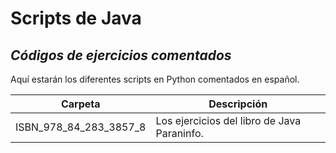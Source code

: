 
# Scripts de Java
## _Códigos de ejercicios comentados_

Aquí estarán los diferentes scripts en Python comentados en español.

| Carpeta | Descripción |
| ------ | ------ |
| ISBN_978_84_283_3857_8 | Los ejercicios del libro de Java Paraninfo. |

[//]: # (These are reference links used in the body of this note and get stripped out when the markdown processor does its job. There is no need to format nicely because it shouldn't be seen. Thanks SO - http://stackoverflow.com/questions/4823468/store-comments-in-markdown-syntax)

   [AndroidStudio]: <https://gitlab.com/NecrosummoN/programming/-/tree/main/Android_Studio>
   [Python]: <https://gitlab.com/NecrosummoN/programming/-/tree/main/Python>